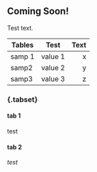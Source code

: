 
## Coming Soon!

Test text.

| Tables        | Test           | Text  |
| ------------- |:-------------:| -----:|
| samp 1      | value 1 | x |
| samp2       | value 2 | y |
| samp3       | value 3 | z |


### {.tabset}

#### tab 1
test

#### tab 2
_test_
